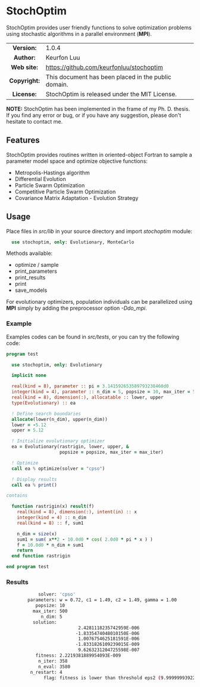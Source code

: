 # StochOptim
StochOptim provides user friendly functions to solve optimization problems using stochastic algorithms in a parallel environment (**MPI**).

| | |  
|:-:|---|
| **Version:** | 1.0.4 |
| **Author:** | Keurfon Luu |
| **Web site:** | https://github.com/keurfonluu/stochoptim |
| **Copyright:** | This document has been placed in the public domain. |
| **License:** | StochOptim is released under the MIT License. |

**NOTE:** StochOptim has been implemented in the frame of my Ph. D. thesis. If you find any error or bug, or if you have any suggestion, please don't hesitate to contact me.


## Features

StochOptim provides routines written in oriented-object Fortran to sample a parameter model space and optimize objective functions:

* Metropolis-Hastings algorithm
* Differential Evolution
* Particle Swarm Optimization
* Competitive Particle Swarm Optimization
* Covariance Matrix Adaptation - Evolution Strategy


## Usage

Place files in *src/lib* in your source directory and import *stochoptim* module:

```fortran
  use stochoptim, only: Evolutionary, MonteCarlo
```

Methods available:

* optimize / sample
* print_parameters
* print_results
* print
* save_models

For evolutionary optimizers, population individuals can be parallelized using **MPI** simply by adding the preprocessor option *-Ddo_mpi*.


### Example

Examples codes can be found in *src/tests*, or you can try the following code:

```fortran
program test

  use stochoptim, only: Evolutionary

  implicit none

  real(kind = 8), parameter :: pi = 3.141592653589793238460d0
  integer(kind = 4), parameter :: n_dim = 5, popsize = 10, max_iter = 500
  real(kind = 8), dimension(:), allocatable :: lower, upper
  type(Evolutionary) :: ea

  ! Define search boundaries
  allocate(lower(n_dim), upper(n_dim))
  lower = -5.12
  upper = 5.12

  ! Initialize evolutionary optimizer
  ea = Evolutionary(rastrigin, lower, upper, &
                    popsize = popsize, max_iter = max_iter)

  ! Optimize
  call ea % optimize(solver = "cpso")

  ! Display results
  call ea % print()

contains

  function rastrigin(x) result(f)
    real(kind = 8), dimension(:), intent(in) :: x
    integer(kind = 4) :: n_dim
    real(kind = 8) :: f, sum1

    n_dim = size(x)
    sum1 = sum( x**2 - 10.0d0 * cos( 2.0d0 * pi * x ) )
    f = 10.0d0 * n_dim + sum1
    return
  end function rastrigin

end program test
```


### Results

```bash
            solver: 'cpso'
        parameters: w = 0.72, c1 = 1.49, c2 = 1.49, gamma = 1.00
           popsize: 10
          max_iter: 500
             n_dim: 5
          solution:
                           2.4281118235742959E-006
                          -1.8335474048010150E-006
                           1.0076754625181591E-006
                          -1.8331826109239015E-009
                           9.6263231204725598E-007
           fitness: 2.2219381889954093E-009
            n_iter: 358
            n_eval: 3580
         n_restart: 4
              flag: fitness is lower than threshold eps2 (9.9999999392252903E-009)
```
